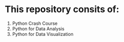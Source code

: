 # This repository consits of:
1. Python Crash Course
2. Python for Data Analysis
3. Python for Data Visualization
